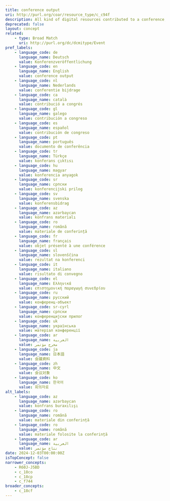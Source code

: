 ```yaml
---
title: conference output
uri: http://purl.org/coar/resource_type/c_c94f
description: All kind of digital resources contributed to a conference, like conference presentation (slides), conference report, conference lecture, abstracts, demonstrations. For conference papers, posters or proceedings the specific sub-concepts should be used. [COAR definition]
deprecated: false
layout: concept
related:
    - type: Broad Match
      uri: http://purl.org/dc/dcmitype/Event
pref_labels:
    - language_code: de
      language_name: Deutsch
      value: Konferenzveröffentlichung
    - language_code: en
      language_name: English
      value: conference output
    - language_code: nl
      language_name: Nederlands
      value: conferentie bijdrage
    - language_code: ca
      language_name: català
      value: contribució a congrés
    - language_code: gl
      language_name: galego
      value: contribución a congreso
    - language_code: es
      language_name: español
      value: contribución de congreso
    - language_code: pt
      language_name: português
      value: documento de conferência
    - language_code: tr
      language_name: Türkçe
      value: konferans çıktısı
    - language_code: hu
      language_name: magyar
      value: konferencia anyagok
    - language_code: sr
      language_name: српски
      value: konferencijski prilog
    - language_code: sv
      language_name: svenska
      value: konferensbidrag
    - language_code: az
      language_name: azərbaycan
      value: konfrans materialı
    - language_code: ro
      language_name: română
      value: materiale de conferință
    - language_code: fr
      language_name: français
      value: objet présenté à une conférence
    - language_code: sl
      language_name: slovenščina
      value: rezultat na konferenci
    - language_code: it
      language_name: italiano
      value: risultato di convegno
    - language_code: el
      language_name: Ελληνικά
      value: επιστημονική παραγωγή συνεδρίου
    - language_code: ru
      language_name: русский
      value: конференц-объект
    - language_code: sr-cyrl
      language_name: српски
      value: конференцијски прилог
    - language_code: uk
      language_name: українська
      value: матеріал конференції
    - language_code: ar
      language_name: العربية
      value: مخرج مؤتمر
    - language_code: ja
      language_name: 日本語
      value: 会議資料
    - language_code: zh
      language_name: 中文
      value: 会议对象
    - language_code: ko
      language_name: 한국어
      value: 회의자료
alt_labels:
    - language_code: az
      language_name: azərbaycan
      value: konfrans buraxılışı
    - language_code: ro
      language_name: română
      value: materiale din conferință
    - language_code: ro
      language_name: română
      value: materiale folosite la conferință
    - language_code: ar
      language_name: العربية
      value: نتاج مؤتمر
date: 2024-12-03T00:00:00Z
isTopConcept: false
narrower_concepts:
    - R60J-J5BD
    - c_18co
    - c_18cp
    - c_f744
broader_concepts:
    - c_18cf
---
```


